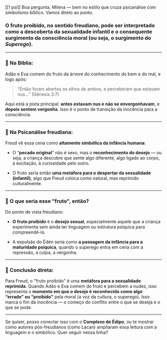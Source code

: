 [[1 psi]]
Boa pergunta, Milena — bem no estilo que cruza psicanálise com simbolismo bíblico. Vamos direto ao ponto.

### O **fruto proibido**, no **sentido freudiano**, pode ser interpretado como **a descoberta da sexualidade infantil** e o consequente surgimento da **consciência moral** (ou seja, o surgimento do _Superego_).

---

### 🌳 Na Bíblia:

Adão e Eva comem do fruto da árvore do conhecimento do bem e do mal, e logo após:

> “Então foram abertos os olhos de ambos, e perceberam que estavam nus...” (Gênesis 3:7)

Aqui está a pista principal: **antes estavam nus e não se envergonhavam**, e **depois sentem vergonha**. Isso é o ponto de transição da inocência para a consciência.

---

### 🧠 Na Psicanálise freudiana:

Freud vê essa cena como **altamente simbólica da infância humana**:

- O “**pecado original**” não é sexo, mas o **reconhecimento do desejo** — ou seja, a criança descobre que sente algo diferente, algo ligado ao corpo, à excitação, à curiosidade pelo outro.
    
- O fruto seria então **uma metáfora para o despertar da sexualidade (infantil)**, algo que Freud coloca como natural, mas reprimido culturalmente.
    

---

### 🍎 O que seria esse "fruto", então?

Do ponto de vista freudiano:

- **O fruto proibido** é o **desejo sexual**, especialmente aquele que a criança experimenta sem ainda ter linguagem ou estrutura psíquica para compreendê-lo.
    
- A expulsão do Éden seria como **a passagem da infância para a maturidade psíquica**, quando o superego entra em cena com a repressão, a culpa, a vergonha.
    

---

### 💬 Conclusão direta:

Para Freud, o "fruto proibido" é uma **metáfora para a sexualidade reprimida**. Quando Adão e Eva comem do fruto e percebem a nudez, isso representa o **momento em que o desejo é reconhecido como algo “errado” ou “proibido”** pela moral (a voz da cultura, o superego). Isso marca o fim da inocência — o começo do conflito entre o que se deseja e o que se pode.

---

Se quiser, posso conectar isso com o **Complexo de Édipo**, ou te mostrar como autores pós-freudianos (como Lacan) ampliaram essa leitura com a linguagem e o simbólico. Quer seguir nessa linha?